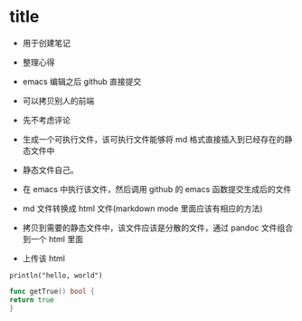 # title #

+  用于创建笔记
+  整理心得
+  emacs 编辑之后 github 直接提交
+  可以拷贝别人的前端
+  先不考虑评论
+  生成一个可执行文件，该可执行文件能够将 md 格式直接插入到已经存在的静态文件中
+  静态文件自己。
+  在 emacs 中执行该文件，然后调用 github 的 emacs 函数提交生成后的文件


+  md 文件转换成 html 文件(markdown mode 里面应该有相应的方法)
+  拷贝到需要的静态文件中，该文件应该是分散的文件，通过 pandoc 文件组合到一个 html 里面
+  上传该 html



```
println("hello, world")
```

``` go
func getTrue() bool {
return true
}
```


